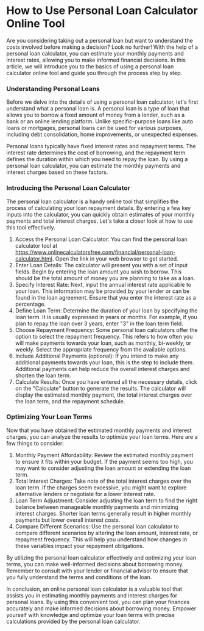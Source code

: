 How to Use Personal Loan Calculator Online Tool
===============================================

Are you considering taking out a personal loan but want to understand the costs involved before making a decision? Look no further! With the help of a personal loan calculator, you can estimate your monthly payments and interest rates, allowing you to make informed financial decisions. In this article, we will introduce you to the basics of using a personal loan calculator online tool and guide you through the process step by step.

### Understanding Personal Loans

Before we delve into the details of using a personal loan calculator, let's first understand what a personal loan is. A personal loan is a type of loan that allows you to borrow a fixed amount of money from a lender, such as a bank or an online lending platform. Unlike specific-purpose loans like auto loans or mortgages, personal loans can be used for various purposes, including debt consolidation, home improvements, or unexpected expenses.

Personal loans typically have fixed interest rates and repayment terms. The interest rate determines the cost of borrowing, and the repayment term defines the duration within which you need to repay the loan. By using a personal loan calculator, you can estimate the monthly payments and interest charges based on these factors.

### Introducing the Personal Loan Calculator

The personal loan calculator is a handy online tool that simplifies the process of calculating your loan repayment details. By entering a few key inputs into the calculator, you can quickly obtain estimates of your monthly payments and total interest charges. Let's take a closer look at how to use this tool effectively.

1. Access the Personal Loan Calculator: You can find the personal loan calculator tool at <https://www.onlinecalculatorsfree.com/financial/personal-loan-calculator.html>. Open the link in your web browser to get started.
2. Enter Loan Details: The calculator will present you with a set of input fields. Begin by entering the loan amount you wish to borrow. This should be the total amount of money you are planning to take as a loan.
3. Specify Interest Rate: Next, input the annual interest rate applicable to your loan. This information may be provided by your lender or can be found in the loan agreement. Ensure that you enter the interest rate as a percentage.
4. Define Loan Term: Determine the duration of your loan by specifying the loan term. It is usually expressed in years or months. For example, if you plan to repay the loan over 3 years, enter "3" in the loan term field.
5. Choose Repayment Frequency: Some personal loan calculators offer the option to select the repayment frequency. This refers to how often you will make payments towards your loan, such as monthly, bi-weekly, or weekly. Select the appropriate frequency from the available options.
6. Include Additional Payments (optional): If you intend to make any additional payments towards your loan, this is the step to include them. Additional payments can help reduce the overall interest charges and shorten the loan term.
7. Calculate Results: Once you have entered all the necessary details, click on the "Calculate" button to generate the results. The calculator will display the estimated monthly payment, the total interest charges over the loan term, and the repayment schedule.

### Optimizing Your Loan Terms

Now that you have obtained the estimated monthly payments and interest charges, you can analyze the results to optimize your loan terms. Here are a few things to consider:

1. Monthly Payment Affordability: Review the estimated monthly payment to ensure it fits within your budget. If the payment seems too high, you may want to consider adjusting the loan amount or extending the loan term.
2. Total Interest Charges: Take note of the total interest charges over the loan term. If the charges seem excessive, you might want to explore alternative lenders or negotiate for a lower interest rate.
3. Loan Term Adjustment: Consider adjusting the loan term to find the right balance between manageable monthly payments and minimizing interest charges. Shorter loan terms generally result in higher monthly payments but lower overall interest costs.
4. Compare Different Scenarios: Use the personal loan calculator to compare different scenarios by altering the loan amount, interest rate, or repayment frequency. This will help you understand how changes in these variables impact your repayment obligations.

By utilizing the personal loan calculator effectively and optimizing your loan terms, you can make well-informed decisions about borrowing money. Remember to consult with your lender or financial advisor to ensure that you fully understand the terms and conditions of the loan.

In conclusion, an online personal loan calculator is a valuable tool that assists you in estimating monthly payments and interest charges for personal loans. By using this convenient tool, you can plan your finances accurately and make informed decisions about borrowing money. Empower yourself with knowledge and optimize your loan terms with precise calculations provided by the personal loan calculator.